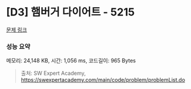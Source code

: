 # [D3] 햄버거 다이어트 - 5215 

[문제 링크](https://swexpertacademy.com/main/code/problem/problemDetail.do?contestProbId=AWT-lPB6dHUDFAVT) 

### 성능 요약

메모리: 24,148 KB, 시간: 1,056 ms, 코드길이: 965 Bytes



> 출처: SW Expert Academy, https://swexpertacademy.com/main/code/problem/problemList.do